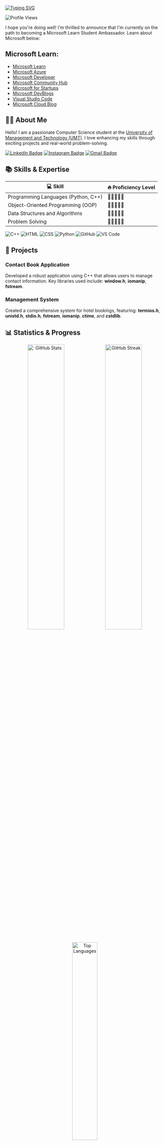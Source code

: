[![Typing SVG](https://readme-typing-svg.herokuapp.com?font=Fira+Code&weight=600&size=24&duration=3500&pause=1000&center=true&vCenter=true&width=435&lines=+Hi+There!%F0%9F%91%8B+I'm+Haseeb+Khan)](https://git.io/typing-svg)

![Profile Views](https://komarev.com/ghpvc/?username=Haseebi-khan&color=red)

I hope you're doing well! I'm thrilled to announce that I'm currently on the path to becoming a Microsoft Learn Student Ambassador. Learn about Microsoft below:

## Microsoft Learn:
- [Microsoft Learn](https://learn.microsoft.com/?WT.mc_id=academic&wt.mc_id=studentamb_382255)
- [Microsoft Azure](https://azure.microsoft.com/?WT.mc_id=academic&wt.mc_id=studentamb_382255)
- [Microsoft Developer](https://developer.microsoft.com/?WT.mc_id=academic&wt.mc_id=studentamb_382255)
- [Microsoft Community Hub](https://techcommunity.microsoft.com/?WT.mc_id=academic&wt.mc_id=studentamb_382255)
- [Microsoft for Startups](https://www.microsoft.com/startups/?WT.mc_id=academic&wt.mc_id=studentamb_382255)
- [Microsoft DevBlogs](https://devblogs.microsoft.com/?WT.mc_id=academic&wt.mc_id=studentamb_382255)
- [Visual Studio Code](https://code.visualstudio.com/?WT.mc_id=academic&wt.mc_id=studentamb_382255)
- [Microsoft Cloud Blog](https://www.microsoft.com/microsoft-cloud/blog/?WT.mc_id=academic&wt.mc_id=studentamb_382255)

## 👨‍🎓 About Me
Hello! I am a passionate Computer Science student at the [University of Management and Technology (UMT)](https://www.umt.edu.pk). I love enhancing my skills through exciting projects and real-world problem-solving.

[![LinkedIn Badge](https://img.shields.io/badge/LinkedIn-0077B5?style=for-the-badge&logo=linkedin)](https://www.linkedin.com/in/haseeb-khan-347aa22b8/)
[![Instagram Badge](https://img.shields.io/badge/Instagram-D32F2F?style=for-the-badge&logo=instagram)](https://www.instagram.com/haseebe_khan)
[![Gmail Badge](https://img.shields.io/badge/Gmail-D14836?style=for-the-badge&logo=gmail)](mailto:haseebkhanbettani@gmail.com)

## 📚 Skills & Expertise
| 💻 Skill                          | 🔥 Proficiency Level           |
|------------------------------------|--------------------------------|
| Programming Languages (Python, C++)| 🌟🌟🌟🌟🌟                        |
| Object-Oriented Programming (OOP)  | 🌟🌟🌟🌟🌟                        |
| Data Structures and Algorithms     | 🌟🌟🌟🌟🌟                        |
| Problem Solving                    | 🌟🌟🌟🌟🌟                        |

<p align="left"> <img src="https://img.shields.io/badge/C++-00599C?style=for-the-badge&logo=c%2B%2B&logoColor=white" alt="C++"> <img src="https://img.shields.io/badge/HTML-E34F26?style=for-the-badge&logo=html5" alt="HTML"> <img src="https://img.shields.io/badge/CSS-1572B6?style=for-the-badge&logo=css3" alt="CSS">  <img src="https://img.shields.io/badge/Python-3776AB?style=for-the-badge&logo=python" alt="Python"> <img src="https://img.shields.io/badge/GitHub-181717?style=for-the-badge&logo=github&logoColor=white" alt="GitHub"> <img src="https://img.shields.io/badge/VS%20Code-007ACC?style=for-the-badge&logo=visual-studio-code&logoColor=white" alt="VS Code"> </p>

## 📂 Projects

### Contact Book Application
Developed a robust application using C++ that allows users to manage contact information. Key libraries used include: **window.h**, **iomanip**, **fstream**.

### Management System
Created a comprehensive system for hotel bookings, featuring: **termios.h**, **unistd.h**, **stdio.h**, **fstream**, **iomanip**, **ctime**, and **cstdlib**.

## 📊 Statistics & Progress
<p align="center"> <img src="https://github-readme-stats.vercel.app/api?username=Haseebi-khan&show_icons=true&theme=radical" alt="GitHub Stats" width="48%"> <img src="https://github-readme-streak-stats.herokuapp.com/?user=Haseebi-khan&theme=radical" alt="GitHub Streak" width="48%"> </p> <p align="center"> <img src="https://github-readme-stats.vercel.app/api/top-langs/?username=Haseebi-khan&layout=compact&theme=radical&cache_seconds=1800" alt="Top Languages" width="40%">



## 📫 Get in Touch
[![FreeCodeCamp Badge](https://img.shields.io/badge/FreeCodeCamp-00BFFF?style=for-the-badge&logo=freecodecamp)](https://www.freecodecamp.org/Haseeb__Khan)
[![Stack Overflow Badge](https://img.shields.io/badge/Stack_Overflow-FFA500?style=for-the-badge&logo=stackoverflow)](https://stackoverflow.com/users/23202579/haseeb-khan?tab=profile)
[![WordPress Badge](https://img.shields.io/badge/WordPress-21759B?style=for-the-badge&logo=wordpress)](https://haseebkhan.wordpress.com)



